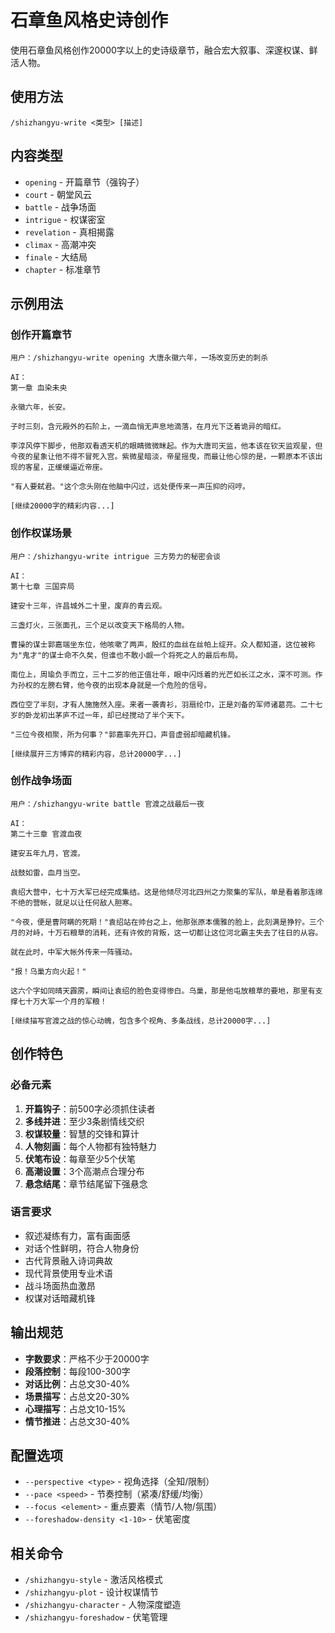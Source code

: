 # 石章鱼风格史诗创作

使用石章鱼风格创作20000字以上的史诗级章节，融合宏大叙事、深邃权谋、鲜活人物。

## 使用方法

```
/shizhangyu-write <类型> [描述]
```

## 内容类型

- `opening` - 开篇章节（强钩子）
- `court` - 朝堂风云
- `battle` - 战争场面
- `intrigue` - 权谋密室
- `revelation` - 真相揭露
- `climax` - 高潮冲突
- `finale` - 大结局
- `chapter` - 标准章节

## 示例用法

### 创作开篇章节
```
用户：/shizhangyu-write opening 大唐永徽六年，一场改变历史的刺杀

AI：
第一章 血染未央

永徽六年，长安。

子时三刻，含元殿外的石阶上，一滴血悄无声息地滴落，在月光下泛着诡异的暗红。

李淳风停下脚步，他那双看透天机的眼睛微微眯起。作为大唐司天监，他本该在钦天监观星，但今夜的星象让他不得不冒死入宫。紫微星暗淡，帝星摇曳，而最让他心惊的是，一颗原本不该出现的客星，正缓缓逼近帝座。

"有人要弑君。"这个念头刚在他脑中闪过，远处便传来一声压抑的闷哼。

[继续20000字的精彩内容...]
```

### 创作权谋场景
```
用户：/shizhangyu-write intrigue 三方势力的秘密会谈

AI：
第十七章 三国弈局

建安十三年，许昌城外二十里，废弃的青云观。

三盏灯火，三张面孔，三个足以改变天下格局的人物。

曹操的谋士郭嘉端坐东位，他咳嗽了两声，殷红的血丝在丝帕上绽开。众人都知道，这位被称为"鬼才"的谋士命不久矣，但谁也不敢小觑一个将死之人的最后布局。

南位上，周瑜负手而立，三十二岁的他正值壮年，眼中闪烁着的光芒如长江之水，深不可测。作为孙权的左膀右臂，他今夜的出现本身就是一个危险的信号。

西位空了半刻，才有人施施然入座。来者一袭青衫，羽扇纶巾，正是刘备的军师诸葛亮。二十七岁的卧龙初出茅庐不过一年，却已经搅动了半个天下。

"三位今夜相聚，所为何事？"郭嘉率先开口，声音虚弱却暗藏机锋。

[继续展开三方博弈的精彩内容，总计20000字...]
```

### 创作战争场面
```
用户：/shizhangyu-write battle 官渡之战最后一夜

AI：
第二十三章 官渡血夜

建安五年九月，官渡。

战鼓如雷，血月当空。

袁绍大营中，七十万大军已经完成集结。这是他倾尽河北四州之力聚集的军队，单是看着那连绵不绝的营帐，就足以让任何敌人胆寒。

"今夜，便是曹阿瞒的死期！"袁绍站在帅台之上，他那张原本儒雅的脸上，此刻满是狰狞。三个月的对峙，十万石粮草的消耗，还有许攸的背叛，这一切都让这位河北霸主失去了往日的从容。

就在此时，中军大帐外传来一阵骚动。

"报！乌巢方向火起！"

这六个字如同晴天霹雳，瞬间让袁绍的脸色变得惨白。乌巢，那是他屯放粮草的要地，那里有支撑七十万大军一个月的军粮！

[继续描写官渡之战的惊心动魄，包含多个视角、多条战线，总计20000字...]
```

## 创作特色

### 必备元素
1. **开篇钩子**：前500字必须抓住读者
2. **多线并进**：至少3条剧情线交织
3. **权谋较量**：智慧的交锋和算计
4. **人物刻画**：每个人物都有独特魅力
5. **伏笔布设**：每章至少5个伏笔
6. **高潮设置**：3个高潮点合理分布
7. **悬念结尾**：章节结尾留下强悬念

### 语言要求
- 叙述凝练有力，富有画面感
- 对话个性鲜明，符合人物身份
- 古代背景融入诗词典故
- 现代背景使用专业术语
- 战斗场面热血激昂
- 权谋对话暗藏机锋

## 输出规范

- **字数要求**：严格不少于20000字
- **段落控制**：每段100-300字
- **对话比例**：占总文30-40%
- **场景描写**：占总文20-30%
- **心理描写**：占总文10-15%
- **情节推进**：占总文30-40%

## 配置选项

- `--perspective <type>` - 视角选择（全知/限制）
- `--pace <speed>` - 节奏控制（紧凑/舒缓/均衡）
- `--focus <element>` - 重点要素（情节/人物/氛围）
- `--foreshadow-density <1-10>` - 伏笔密度

## 相关命令

- `/shizhangyu-style` - 激活风格模式
- `/shizhangyu-plot` - 设计权谋情节
- `/shizhangyu-character` - 人物深度塑造
- `/shizhangyu-foreshadow` - 伏笔管理